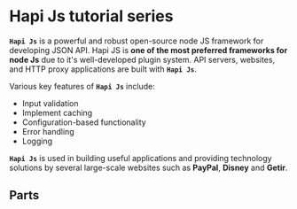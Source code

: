 # Hapi Js tutorial series

**`Hapi Js`** is a powerful and robust open-source node JS framework for developing JSON API. Hapi JS is **one of the most preferred frameworks for node Js** due to it's well-developed plugin system. API servers, websites, and HTTP proxy applications are built with **`Hapi Js`**.

Various key features of **`Hapi Js`** include:

- Input validation
- Implement caching
- Configuration-based functionality
- Error handling
- Logging

**`Hapi Js`** is used in building useful applications and providing technology solutions by several large-scale websites such as **PayPal**, **Disney** and **Getir**.

## Parts 
